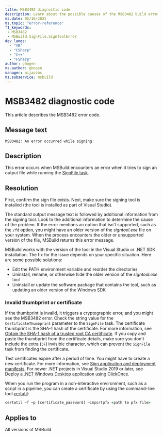 ```yaml
---
title: MSB3482 diagnostic code
description: Learn about the possible causes of the MSB3482 build error and get troubleshooting tips.
ms.date: 05/16/2025
ms.topic: "error-reference"
f1_keywords:
 - MSB3482
 - MSBuild.SignFile.SignToolError
dev_langs:
  - "VB"
  - "CSharp"
  - "C++"
  - "FSharp"
author: ghogen
ms.author: ghogen
manager: mijacobs
ms.subservice: msbuild
---
```

# MSB3482 diagnostic code

<!-- :::ErrorDefinitionDescription::: -->
<!-- :::editable-content name="introDescription"::: -->
This article describes the MSB3482 error code.
<!-- :::editable-content-end::: -->

## Message text

<!-- :::editable-content name="messageText"::: -->
`MSB3482: An error occurred while signing:`
<!-- :::editable-content-end::: -->
<!-- MSB3482: An error occurred while signing: {0} -->

<!-- :::editable-content name="postOutputDescription"::: -->
## Description

This error occurs when MSBuild encounters an error when it tries to sign an output file while running the [SignFile task](../signfile-task.md). 

## Resolution

First, confirm the sign file exists. Next, make sure the signing tool is installed (the tool is installed as part of Visual Studio).

The standard output message text is followed by additional information from the signing tool. Look to the additional information to determine the cause of the problem. If the error mentions an option that isn't supported, such as the `/fd` option, you might have an older version of the *signtool.exe* file on your system. When the process encounters the older or unsupported version of the file, MSBuild returns this error message.

MSBuild works with the version of the tool in the Visual Studio or .NET SDK installation. The fix for the issue depends on your specific situation. Here are some possible solutions:

- Edit the PATH environment variable and reorder the directories
- Uninstall, rename, or otherwise hide the older version of the *signtool.exe* tool
- Uninstall or update the software package that contains the tool, such as updating an older version of the Windows SDK

### Invalid thumbprint or certificate

If the thumbprint is invalid, it triggers a cryptographic error, and you might see the MSB3482 error. Check the string value for the `CertificateThumbprint` parameter to the `SignFile` task. The certificate thumbprint is the SHA-1 hash of the certificate. For more information, see [Obtain the SHA-1 hash of a trusted root CA certificate](/previous-versions/windows/it-pro/windows-server-2008-R2-and-2008/cc733076\(v\=ws.10\)). If you copy and paste the thumbprint from the certificate details, make sure you don't include the extra (`3F`) invisible character, which can prevent the `SignFile` task from finding the certificate.

Test certificates expire after a period of time. You might have to create a new certificate. For more information, see [Sign application and deployment manifests](../../ide/how-to-sign-application-and-deployment-manifests.md). For newer .NET projects in Visual Studio 2019 or later, see [Deploy a .NET Windows Desktop application using ClickOnce](../../deployment/quickstart-deploy-using-clickonce-folder.md).

When you run the program in a non-interactive environment, such as a script in a pipeline, you can create a certificate by using the command-line tool [certutil](/windows-server/administration/windows-commands/certutil):

```cmd
certutil –f –p [certificate_password] –importpfx <path to pfx file>
```
<!-- :::editable-content-end::: -->
<!-- :::ErrorDefinitionDescription-end::: -->

## Applies to

All versions of MSBuild